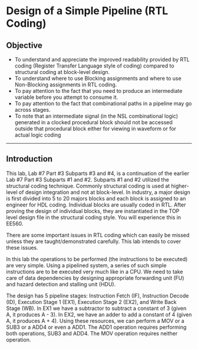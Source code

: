 # Design of a Simple Pipeline (RTL Coding)
## Objective
* To understand and appreciate the improved readability provided by RTL coding (Register Transfer Language style of coding) compared to structural coding at block-level design.
* To understand where to use Blocking assignments and where to use Non-Blocking assignments in RTL coding.
* To pay attention to the fact that you need to produce an intermediate variable before you attempt to consume it.
* To pay attention to the fact that combinational paths in a pipeline may go across stages. 
* To note that an intermediate signal (in the NSL combinational logic) generated in a clocked procedural block should not be accessed outside that procedural block either for viewing in waveform or for actual logic coding
***
## Introduction
This lab, Lab #7 Part #3 Subparts #3 and #4, is a continuation of the earlier Lab #7 Part #3 Subparts #1 and #2. Subparts #1 and #2 utilized the structural coding technique. Commonly structural coding is used at higher-level of design integration and not at block-level. In industry, a major design is first divided into 5 to 20 majors blocks and each block is assigned to an engineer for HDL coding. Individual blocks are usually coded in RTL. After proving the design of individual blocks, they are instantiated
in the TOP level design file in the structural coding style. You will experience this in EE560. 

There are some important issues in RTL coding which can easily be missed unless they are taught/demonstrated carefully. This lab intends to cover these issues.

In this lab the operations to be performed (the instructions to be executed) are very simple. Using a pipelined system, a series of such simple instructions are to be executed very much like in a CPU. We need to take care of data dependencies by designing appropriate forwarding unit (FU) and hazard detection and stalling unit (HDU).

The design has 5 pipeline stages: Instruction Fetch (IF), Instruction Decode (ID), Execution Stage 1 (EX1), Execution Stage 2 (EX2), and Write Back Stage (WB). In EX1 we have a subtractor to subtract a constant of 3 (given A, it produces A - 3). In EX2, we have an adder to add a constant of 4 (given A, it produces A + 4). Using these resources, we can perform a
MOV or a SUB3 or a ADD4 or even a ADD1. The ADD1 operation requires performing both operations, SUB3 and ADD4. The MOV operation requires neither operation.
